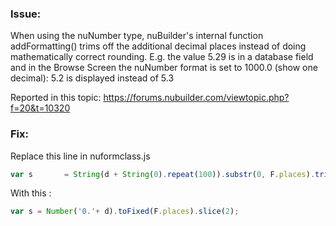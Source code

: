 ### Issue: 

When using the nuNumber type, nuBuilder's internal function addFormatting() trims off the additional decimal places instead of doing mathematically correct rounding.
E.g. the value 5.29 is in a database field and in the Browse Screen the nuNumber format is set to 1000.0 (show one decimal): 
5.2 is displayed instead of 5.3

Reported in this topic: https://forums.nubuilder.com/viewtopic.php?f=20&t=10320

### Fix:

Replace this line in nuformclass.js 
```javascript
var s		= String(d + String(0).repeat(100)).substr(0, F.places).trim();
```

With this :
```javascript
var s = Number('0.'+ d).toFixed(F.places).slice(2);
```
